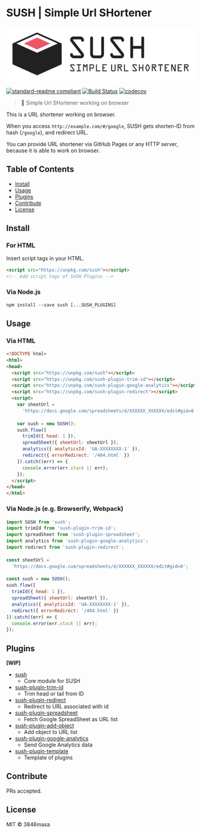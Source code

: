 # SUSH | Simple Url SHortener

![SUSH](./img/logo.png)

[![standard-readme compliant](https://img.shields.io/badge/standard--readme-OK-green.svg?style=flat-square)](https://github.com/RichardLitt/standard-readme)
[![Build Status](http://img.shields.io/travis/3846masa/SUSH/develop.svg?style=flat-square)](https://travis-ci.org/3846masa/SUSH)
[![codecov](https://img.shields.io/codecov/c/github/3846masa/SUSH/develop.svg?style=flat-square)](https://codecov.io/gh/3846masa/SUSH)


> 🍣 Simple Url SHortener working on browser

This is a URL shortener working on browser.

When you access ``http://example.com/#/google``, SUSH gets shorten-ID from hash (``/google``), and redirect URL.

You can provide URL shortener via GitHub Pages or any HTTP server, because it is able to work on browser.

## Table of Contents
<!-- TOC depthFrom:2 depthTo:2 updateOnSave:false -->

- [Install](#install)
- [Usage](#usage)
- [Plugins](#plugins)
- [Contribute](#contribute)
- [License](#license)

<!-- /TOC -->

## Install

### For HTML

Insert script tags in your HTML.
```html
<script src="https://unpkg.com/sush"></script>
<!-- Add script tags of SUSH Plugins -->
```

### Via Node.js
```
npm install --save sush [...SUSH_PLUGINS]
```

## Usage

### Via HTML

```html
<!DOCTYPE html>
<html>
<head>
  <script src="https://unpkg.com/sush"></script>
  <script src="https://unpkg.com/sush-plugin-trim-id"></script>
  <script src="https://unpkg.com/sush-plugin-google-analytics"></script>
  <script src="https://unpkg.com/sush-plugin-redirect"></script>
  <script>
    var sheetUrl =
      'https://docs.google.com/spreadsheets/d/XXXXXX_XXXXXX/edit#gid=0';

    var sush = new SUSH();
    sush.flow([
      trimId({ head: 1 }),
      spreadSheet({ sheetUrl: sheetUrl }),
      analytics({ analyticsId: 'UA-XXXXXXXX-1' }),
      redirect({ errorRedirect: '/404.html' })
    ]).catch((err) => {
      console.error(err.stack || err);
    });
  </script>
</head>
</html>
```

### Via Node.js (e.g. Browserify, Webpack)

```js
import SUSH from 'sush';
import trimId from 'sush-plugin-trim-id';
import spreadSheet from 'sush-plugin-spreadsheet';
import analytics from 'sush-plugin-google-analytics';
import redirect from 'sush-plugin-redirect';

const sheetUrl =
  'https://docs.google.com/spreadsheets/d/XXXXXX_XXXXXX/edit#gid=0';

const sush = new SUSH();
sush.flow([
  trimId({ head: 1 }),
  spreadSheet({ sheetUrl: sheetUrl }),
  analytics({ analyticsId: 'UA-XXXXXXXX-1' }),
  redirect({ errorRedirect: '/404.html' })
]).catch((err) => {
  console.error(err.stack || err);
});
```

## Plugins

**[WIP]**

- [sush](./packages/sush)
  - Core module for SUSH
- [sush-plugin-trim-id](./packages/sush-plugin-trim-id)
  - Trim head or tail from ID
- [sush-plugin-redirect](./packages/sush-plugin-redirect)
  - Redirect to URL associated with id
- [sush-plugin-spreadsheet](./packages/sush-plugin-spreadsheet)
  - Fetch Google SpreadSheet as URL list
- [sush-plugin-add-object](./packages/sush-plugin-add-object)
  - Add object to URL list
- [sush-plugin-google-analytics](./packages/sush-plugin-google-analytics)
  - Send Google Analytics data
- [sush-plugin-template](./packages/sush-plugin-template)
  - Template of plugins

## Contribute

PRs accepted.

## License

MIT © 3846masa
